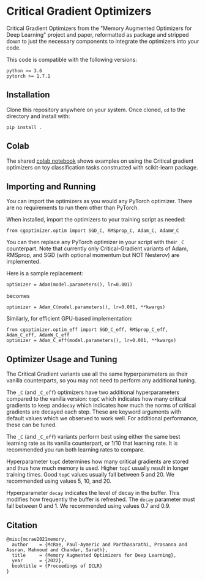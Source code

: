 # Critical Gradient Optimizers

Critical Gradient Optimizers from the "Memory Augmented Optimizers for Deep Learning" project and paper, reformatted as package and stripped down to just the necessary components to integrate the optimizers into your code.

This code is compatible with the following versions:

```
python >= 3.6
pytorch >= 1.7.1
```

## Installation

Clone this repository anywhere on your system. Once cloned, `cd` to the directory and install with:

```
pip install .
```

## Colab

The shared [colab notebook](https://colab.research.google.com/drive/1m8Edr7aAHlBIlAtV2PZRQgnKIcf0VQh5?usp=sharing) shows examples on using the Critical gradient optimizers on toy classification tasks constructed with scikit-learn package. 

## Importing and Running

You can import the optimizers as you would any PyTorch optimizer. There are no requirements to run them other than PyTorch.

When installed, import the optimizers to your training script as needed:

```
from cgoptimizer.optim import SGD_C, RMSprop_C, Adam_C, AdamW_C
```

You can then replace any PyTorch optimizer in your script with their `_C` counterpart. Note that currently only Critical-Gradient variants of Adam, RMSprop, and SGD (with optional momentum but NOT Nesterov) are implemented.

Here is a sample replacement:

```
optimizer = Adam(model.parameters(), lr=0.001)
```

becomes

```
optimizer = Adam_C(model.parameters(), lr=0.001, **kwargs)
```

Similarly, for efficient GPU-based implementation:  

```
from cgoptimizer.optim_eff import SGD_C_eff, RMSprop_C_eff, Adam_C_eff, AdamW_C_eff
optimizer = Adam_C_eff(model.parameters(), lr=0.001, **kwargs)
```


## Optimizer Usage and Tuning

The Critical Gradient variants use all the same hyperparameters as their vanilla counterparts, so you may not need to perform any additional tuning.

The `_C` (and `_C_eff`) optimizers have two additional hyperparameters compared to the vanilla version: `topC` which indicates how many critical gradients to keep and`decay` which indicates how much the norms of critical gradients are decayed each step. These are keyword arguments with default values which we observed to work well. For additional performance, these can be tuned.

The `_C` (and `_C_eff`) variants perform best using either the same best learning rate as its vanilla counterpart, or 1/10 that learning rate. It is recommended you run both learning rates to compare.

Hyperparameter  `topC` determines how many critical gradients are stored and thus how much memory is used. Higher `topC` usually result in longer training times. Good `topC` values usually fall between 5 and 20. We recommended using values 5, 10, and 20.

Hyperparameter `decay` indicates the level of decay in the buffer. This modifies how frequently the buffer is refreshed. The `decay` parameter must fall between 0 and 1. We recommended using values 0.7 and 0.9.

## Citation

```
@misc{mcrae2021memory,
  author    = {McRae, Paul-Aymeric and Parthasarathi, Prasanna and Assran, Mahmoud and Chandar, Sarath},
  title     = {Memory Augmented Optimizers for Deep Learning},
  year      = {2022},
  booktitle = {Proceedings of ICLR}
}
